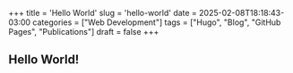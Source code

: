 +++
title = 'Hello World'
slug = 'hello-world'
date = 2025-02-08T18:18:43-03:00
categories = ["Web Development"]
tags = ["Hugo", "Blog", "GitHub Pages", "Publications"]
draft = false
+++
## Hello World!
